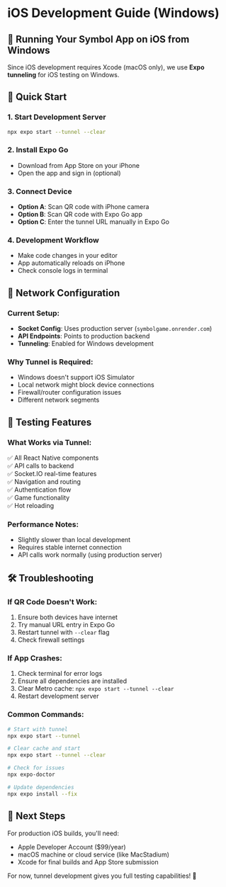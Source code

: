 # iOS Development Guide (Windows)

## 🍎 Running Your Symbol App on iOS from Windows

Since iOS development requires Xcode (macOS only), we use **Expo tunneling** for iOS testing on Windows.

## 🚀 Quick Start

### 1. Start Development Server

```bash
npx expo start --tunnel --clear
```

### 2. Install Expo Go

- Download from App Store on your iPhone
- Open the app and sign in (optional)

### 3. Connect Device

- **Option A**: Scan QR code with iPhone camera
- **Option B**: Scan QR code with Expo Go app
- **Option C**: Enter the tunnel URL manually in Expo Go

### 4. Development Workflow

- Make code changes in your editor
- App automatically reloads on iPhone
- Check console logs in terminal

## 🔧 Network Configuration

### Current Setup:

- **Socket Config**: Uses production server (`symbolgame.onrender.com`)
- **API Endpoints**: Points to production backend
- **Tunneling**: Enabled for Windows development

### Why Tunnel is Required:

- Windows doesn't support iOS Simulator
- Local network might block device connections
- Firewall/router configuration issues
- Different network segments

## 📱 Testing Features

### What Works via Tunnel:

✅ All React Native components  
✅ API calls to backend  
✅ Socket.IO real-time features  
✅ Navigation and routing  
✅ Authentication flow  
✅ Game functionality  
✅ Hot reloading

### Performance Notes:

- Slightly slower than local development
- Requires stable internet connection
- API calls work normally (using production server)

## 🛠️ Troubleshooting

### If QR Code Doesn't Work:

1. Ensure both devices have internet
2. Try manual URL entry in Expo Go
3. Restart tunnel with `--clear` flag
4. Check firewall settings

### If App Crashes:

1. Check terminal for error logs
2. Ensure all dependencies are installed
3. Clear Metro cache: `npx expo start --tunnel --clear`
4. Restart development server

### Common Commands:

```bash
# Start with tunnel
npx expo start --tunnel

# Clear cache and start
npx expo start --tunnel --clear

# Check for issues
npx expo-doctor

# Update dependencies
npx expo install --fix
```

## 🎯 Next Steps

For production iOS builds, you'll need:

- Apple Developer Account ($99/year)
- macOS machine or cloud service (like MacStadium)
- Xcode for final builds and App Store submission

For now, tunnel development gives you full testing capabilities! 🚀
